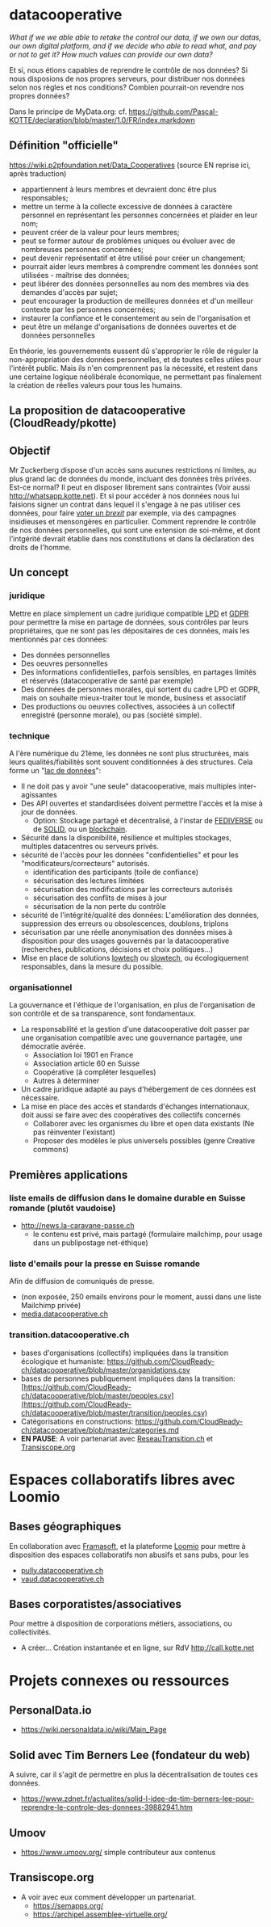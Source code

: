 # datacooperative
_What if we we able able to retake the control our data, if we own our datas, our own digital platform, and if we decide who able to read what, and pay or not to get it? How much values can provide our own data?_

Et si, nous étions capables de reprendre le contrôle de nos données? Si nous disposions de nos propres serveurs, pour distribuer nos données selon nos règles et nos conditions? Combien pourrait-on revendre nos propres données?

Dans le principe de MyData.org: cf. https://github.com/Pascal-KOTTE/declaration/blob/master/1.0/FR/index.markdown

## Définition "officielle"
https://wiki.p2pfoundation.net/Data_Cooperatives (source EN reprise ici, après traduction)
* appartiennent à leurs membres et devraient donc être plus responsables;
* mettre un terme à la collecte excessive de données à caractère personnel en représentant les personnes concernées et plaider en leur nom;
* peuvent créer de la valeur pour leurs membres;
* peut se former autour de problèmes uniques ou évoluer avec de nombreuses personnes concernées;
* peut devenir représentatif et être utilisé pour créer un changement;
* pourrait aider leurs membres à comprendre comment les données sont utilisées - maîtrise des données;
* peut libérer des données personnelles au nom des membres via des demandes d'accès par sujet;
* peut encourager la production de meilleures données et d'un meilleur contexte par les personnes concernées;
* instaurer la confiance et le consentement au sein de l'organisation et
* peut être un mélange d'organisations de données ouvertes et de données personnelles

En théorie, les gouvernements eussent dû s'approprier le rôle de réguler la non-appropriation des données personnelles, et de toutes celles utiles pour l'intérêt public. Mais ils n'en comprennent pas la nécessité, et restent dans une certaine logique néolibérale économique, ne permettant pas finalement la création de réelles valeurs pour tous les humains.

## La proposition de datacooperative (CloudReady/pkotte)
## Objectif
Mr Zuckerberg dispose d'un accès sans aucunes restrictions ni limites, au plus grand lac de données du monde, incluant des données très privées. Est-ce normal? Il peut en disposer librement sans contraintes (Voir aussi http://whatsapp.kotte.net). Et si pour accéder à nos données nous lui faisions signer un contrat dans lequel il s'engage à ne pas utiliser ces données, pour faire [voter un _brexit_](https://fr.wikipedia.org/wiki/Scandale_Facebook-Cambridge_Analytica) par exemple, via des campagnes insidieuses et mensongères en particulier. Comment reprendre le contrôle de nos données personnelles, qui sont une extension de soi-même, et dont l'intgérité devrait établie dans nos constitutions et dans la déclaration des droits de l'homme.
## Un concept
### juridique
Mettre en place simplement un cadre juridique compatible [LPD](https://fr.wikipedia.org/wiki/Nouvelle_loi_sur_la_protection_des_donn%C3%A9es_en_Suisse) et [GDPR](https://fr.wikipedia.org/wiki/R%C3%A8glement_g%C3%A9n%C3%A9ral_sur_la_protection_des_donn%C3%A9es) pour permettre la mise en partage de données, sous contrôles par leurs propriétaires, que ne sont pas les dépositaires de ces données, mais les mentionnés par ces données:
* Des données personnelles
* Des oeuvres personnelles
* Des informations confidentielles, parfois sensibles, en partages limités et réservés (datacooperative de santé par exemple)
* Des données de personnes morales, qui sortent du cadre LPD et GDPR, mais on souhaite mieux-traiter tout le monde, business et associatif
* Des productions ou oeuvres collectives, associées à un collectif enregistré (personne morale), ou pas (société simple).
### technique
A l'ère numérique du 21ème, les données ne sont plus structurées, mais leurs qualités/fiabilités sont souvent conditionnées à des structures. Cela forme un "[lac de données](https://fr.wikipedia.org/wiki/Lac_de_donn%C3%A9es)":
* Il ne doit pas y avoir "une seule" datacooperative, mais multiples inter-agissantes
* Des API ouvertes et standardisées doivent permettre l'accès et la mise à jour de données.
  * Option: Stockage partagé et décentralisé, à l'instar de [FEDIVERSE](https://fr.wikipedia.org/wiki/Fediverse) ou de [SOLID](https://fr.wikipedia.org/wiki/Solid_(projet_de_web_d%C3%A9centralis%C3%A9)), ou un [blockchain](https://fr.wikipedia.org/wiki/Blockchain).
* Sécurité dans la disponibilité, résilience et multiples stockages, multiples datacentres ou serveurs privés.
* sécurité de l'accès pour les données "confidentielles" et pour les "modificateurs/correcteurs" autorisés.
  * identification des participants (toile de confiance)
  * sécurisation des lectures limitées
  * sécurisation des modifications par les correcteurs autorisés
  * sécurisation des conflits de mises à jour
  * sécurisation de la non perte du contrôle 
* sécurité de l'intégrité/qualité des données: L'amélioration des données, suppression des erreurs ou obsolescences, doublons, triplons
* sécurisation par une réelle anonymisation des données mises à disposition pour des usages gouvernés par la datacooperative (recherches, publications, décisions et choix politiques...)
* Mise en place de solutions [lowtech](https://fr.wikipedia.org/wiki/Low-tech) ou [slowtech](https://www.greenit.fr/2022/10/04/sobriete-manifeste-pour-une-slow-tech/), ou écologiquement responsables, dans la mesure du possible.

### organisationnel
La gouvernance et l'éthique de l'organisation, en plus de l'organisation de son contrôle et de sa transparence, sont fondamentaux.
* La responsabilité et la gestion d'une datacooperative doit passer par une organisation compatible avec une gouvernance partagée, une démocratie avérée.
  * Association loi 1901 en France
  * Association article 60 en Suisse
  * Coopérative (à compléter lesquelles)
  * Autres à déterminer
* Un cadre juridique adapté au pays d'hébergement de ces données est nécessaire.
* La mise en place des accès et standards d'échanges internationaux, doit aussi se faire avec des coopératives des collectifs concernés
  * Collaborer avec les organismes du libre et open data existants (Ne pas réinventer l'existant)
  * Proposer des modèles le plus universels possibles (genre Creative commons)

## Premières applications
### liste emails de diffusion dans le domaine durable en Suisse romande (plutôt vaudoise)
* http://news.la-caravane-passe.ch
  * le contenu est privé, mais partagé (formulaire mailchimp, pour usage dans un publipostage net-éthique)
### liste d'emails pour la presse en Suisse romande
Afin de diffusion de comuniqués de presse.
* (non exposée, 250 emails environs pour le moment, aussi dans une liste Mailchimp privée)
* [media.datacooperative.ch](media.datacooperative.ch)
### transition.datacooperative.ch

* bases d'organisations (collectifs) impliquées dans la transition écologique et humaniste: https://github.com/CloudReady-ch/datacooperative/blob/master/organidations.csv
* bases de personnes publiquement impliquées dans la transition: [https://github.com/CloudReady-ch/datacooperative/blob/master/peoples.csv](https://github.com/CloudReady-ch/datacooperative/blob/master/transition/peoples.csv)
* Catégorisations en constructions: https://github.com/CloudReady-ch/datacooperative/blob/master/categories.md
* **EN PAUSE**: A voir partenariat avec [ReseauTransition.ch](ReseauTransition.ch) et [Transiscope.org](Transiscope.org)

# Espaces collaboratifs libres avec Loomio
## Bases géographiques
En collaboration avec [Framasoft](Framasoft.org), et la plateforme [Loomio]([url](https://github.com/loomio/loomio)) pour mettre à disposition des espaces collaboratifs non abusifs et sans pubs, pour les
* [pully.datacooperative.ch](pully.datacooperative.ch)
* [vaud.datacooperative.ch](vaud.datacooperative.ch)
## Bases corporatistes/associatives
Pour mettre à disposition de corporations métiers, associations, ou collectivités.
* A créer... Création instantanée et en ligne, sur RdV http://call.kotte.net

# Projets connexes ou ressources
## PersonalData.io
* https://wiki.personaldata.io/wiki/Main_Page
## Solid avec Tim Berners Lee (fondateur du web)
A suivre, car il s'agit de permettre en plus la décentralisation de toutes ces données.
* https://www.zdnet.fr/actualites/solid-l-idee-de-tim-berners-lee-pour-reprendre-le-controle-des-donnees-39882941.htm
## Umoov
* https://www.umoov.org/ simple contributeur aux contenus
## Transiscope.org
* A voir avec eux comment développer un partenariat.
  * https://semapps.org/
  * https://archipel.assemblee-virtuelle.org/
